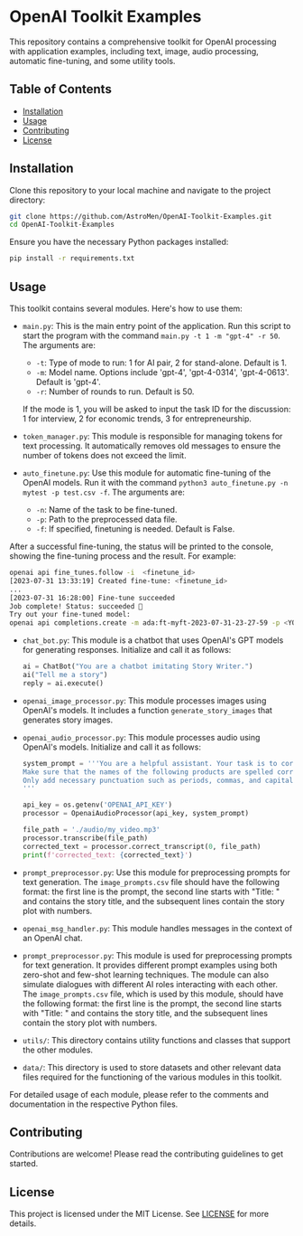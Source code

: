 
# OpenAI Toolkit Examples

This repository contains a comprehensive toolkit for OpenAI processing with application examples, including text, image, audio processing, automatic fine-tuning, and some utility tools.

## Table of Contents

- [Installation](#installation)
- [Usage](#usage)
- [Contributing](#contributing)
- [License](#license)

## Installation

Clone this repository to your local machine and navigate to the project directory:

```bash
git clone https://github.com/AstroMen/OpenAI-Toolkit-Examples.git
cd OpenAI-Toolkit-Examples
```

Ensure you have the necessary Python packages installed:

```bash
pip install -r requirements.txt
```

## Usage

This toolkit contains several modules. Here's how to use them:

* `main.py`: This is the main entry point of the application. Run this script to start the program with the command `main.py -t 1 -m "gpt-4" -r 50`. The arguments are:

  - `-t`: Type of mode to run: 1 for AI pair, 2 for stand-alone. Default is 1.
  - `-m`: Model name. Options include 'gpt-4', 'gpt-4-0314', 'gpt-4-0613'. Default is 'gpt-4'.
  - `-r`: Number of rounds to run. Default is 50.

  If the mode is 1, you will be asked to input the task ID for the discussion: 1 for interview, 2 for economic trends, 3 for entrepreneurship.

* `token_manager.py`: This module is responsible for managing tokens for text processing. It automatically removes old messages to ensure the number of tokens does not exceed the limit.

* `auto_finetune.py`: Use this module for automatic fine-tuning of the OpenAI models. Run it with the command `python3 auto_finetune.py -n mytest -p test.csv -f`. The arguments are:

  - `-n`: Name of the task to be fine-tuned.
  - `-p`: Path to the preprocessed data file.
  - `-f`: If specified, finetuning is needed. Default is False.

After a successful fine-tuning, the status will be printed to the console, showing the fine-tuning process and the result. For example:

  ```bash
  openai api fine_tunes.follow -i  <finetune_id>
  [2023-07-31 13:33:19] Created fine-tune: <finetune_id>
  ...
  [2023-07-31 16:28:00] Fine-tune succeeded
  Job complete! Status: succeeded 🎉
  Try out your fine-tuned model:
  openai api completions.create -m ada:ft-myft-2023-07-31-23-27-59 -p <YOUR_PROMPT>
  ```

* `chat_bot.py`: This module is a chatbot that uses OpenAI's GPT models for generating responses. Initialize and call it as follows:

  ```python
  ai = ChatBot("You are a chatbot imitating Story Writer.")
  ai("Tell me a story")
  reply = ai.execute()
  ```

* `openai_image_processor.py`: This module processes images using OpenAI's models. It includes a function `generate_story_images` that generates story images.

* `openai_audio_processor.py`: This module processes audio using OpenAI's models. Initialize and call it as follows:

  ```python
  system_prompt = '''You are a helpful assistant. Your task is to correct any spelling discrepancies in the transcribed text. 
  Make sure that the names of the following products are spelled correctly. 
  Only add necessary punctuation such as periods, commas, and capitalization, and use only the context provided.
  '''

  api_key = os.getenv('OPENAI_API_KEY')
  processor = OpenaiAudioProcessor(api_key, system_prompt)

  file_path = './audio/my_video.mp3'
  processor.transcribe(file_path)
  corrected_text = processor.correct_transcript(0, file_path)
  print(f'corrected_text: {corrected_text}')
  ```

* `prompt_preprocessor.py`: Use this module for preprocessing prompts for text generation. The `image_prompts.csv` file should have the following format: the first line is the prompt, the second line starts with "Title: " and contains the story title, and the subsequent lines contain the story plot with numbers.

* `openai_msg_handler.py`: This module handles messages in the context of an OpenAI chat.

* `prompt_preprocessor.py`: This module is used for preprocessing prompts for text generation. It provides different prompt examples using both zero-shot and few-shot learning techniques. The module can also simulate dialogues with different AI roles interacting with each other. The `image_prompts.csv` file, which is used by this module, should have the following format: the first line is the prompt, the second line starts with "Title: " and contains the story title, and the subsequent lines contain the story plot with numbers.

* `utils/`: This directory contains utility functions and classes that support the other modules.

* `data/`: This directory is used to store datasets and other relevant data files required for the functioning of the various modules in this toolkit.

For detailed usage of each module, please refer to the comments and documentation in the respective Python files.

## Contributing

Contributions are welcome! Please read the contributing guidelines to get started.

## License

This project is licensed under the MIT License. See [LICENSE](LICENSE) for more details.
